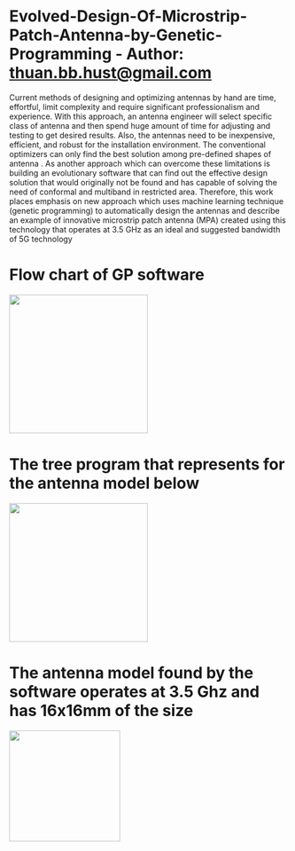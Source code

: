# Evolved-Design-Of-Microstrip-Patch-Antenna-by-Genetic-Programming - Author: thuan.bb.hust@gmail.com

Current methods of designing and optimizing antennas by hand are time, effortful, limit complexity and require
significant professionalism and experience. With this approach, an antenna engineer will select specific class of
antenna and then spend huge amount of time for adjusting and testing to get desired results. Also, the antennas
need to be inexpensive, efficient, and robust for the installation environment. The conventional optimizers can
only find the best solution among pre-defined shapes of antenna . As another approach which can overcome
these limitations is building an evolutionary software that can find out the effective design solution that would
originally not be found and has capable of solving the need of conformal and multiband in restricted area.
Therefore, this work places emphasis on new approach which uses machine learning technique (genetic programming) to automatically design the antennas and describe an example of innovative microstrip patch antenna (MPA) created using this technology that operates at 3.5 GHz as an ideal and suggested bandwidth of 5G technology

# Flow chart of GP software
<a style="position:relative, left:30px" href="url"><img src="https://github.com/thuan0311/Evolved-Microstrip-Patch-Antenna-by-Genetic-Programming/blob/master/other/flowchart.png" align="center" height="250" wight="250"></a>

# The tree program that represents for the antenna model below
<a href="url"><img src="https://github.com/thuan0311/Evolved-Microstrip-Patch-Antenna-by-Genetic-Programming/blob/master/other/tree.PNG" align="center" height="250" wight="250"></a>

# The antenna model found by the software operates at 3.5 Ghz and has 16x16mm of the size
<a href="url"><img src="https://github.com/thuan0311/Evolved-Microstrip-Patch-Antenna-by-Genetic-Programming/blob/master/other/antenna.png" align="center" height="200" wight="200"></a>

